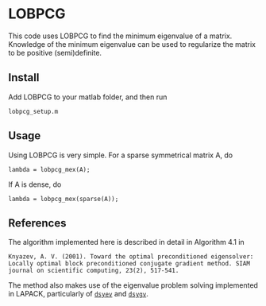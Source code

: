 # LOBPCG
This code uses LOBPCG to find the minimum eigenvalue of a matrix. Knowledge of the minimum eigenvalue can be used to regularize the matrix to be positive (semi)definite.

## Install
Add LOBPCG to your matlab folder, and then run 
```
lobpcg_setup.m
```
## Usage
Using LOBPCG is very simple. For a sparse symmetrical matrix A, do 
```
lambda = lobpcg_mex(A);
```
If A is dense, do 
```
lambda = lobpcg_mex(sparse(A));
```

## References
The algorithm implemented here is described in detail in Algorithm 4.1 in 
``` 
Knyazev, A. V. (2001). Toward the optimal preconditioned eigensolver: Locally optimal block preconditioned conjugate gradient method. SIAM journal on scientific computing, 23(2), 517-541.
```
The method also makes use of the eigenvalue problem solving implemented in LAPACK, particularly of [`dsyev`](http://www.netlib.org/lapack/explore-html/d2/d8a/group__double_s_yeigen_ga442c43fca5493590f8f26cf42fed4044.html) and [`dsygv`](http://www.netlib.org/lapack/explore-html/d2/d8a/group__double_s_yeigen_ga007d33bcdcc697e17c6d15432f159b73.html).